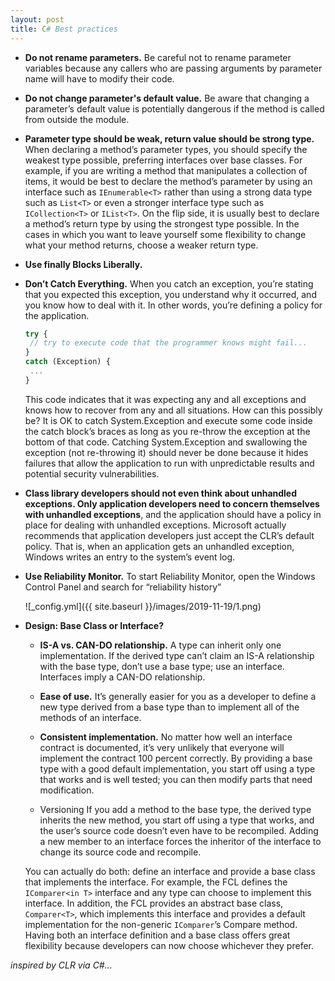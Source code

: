 ```yaml
---
layout: post
title: C# Best practices
---
```


- **Do not rename parameters.** Be careful not to rename parameter variables because any callers who are passing arguments by parameter name will have to modify their code.

- **Do not change parameter's default value.** Be aware that changing a parameter’s default value is potentially dangerous if the method is
called from outside the module.

- **Parameter type should be weak, return value should be strong type.** When declaring a method’s parameter types, you should specify the weakest type possible, preferring interfaces over base classes. For example, if you are writing a method that manipulates a collection of items, it would be best to declare the method’s parameter by using an interface such as
`IEnumerable<T>` rather than using a strong data type such as `List<T>` or even a stronger interface
type such as `ICollection<T>` or `IList<T>`. On the flip side, it is usually best to declare a method’s return type by using the strongest type possible. In the cases in which you want to leave yourself some flexibility to change what your method returns, choose a weaker return type.

- **Use finally Blocks Liberally.**

- **Don’t Catch Everything.** When you catch an exception, you’re
stating that you expected this exception, you understand why it occurred, and you know how to deal with it. In other words, you’re defining a policy for the application.

  ```javascript
  try {
   // try to execute code that the programmer knows might fail...
  }
  catch (Exception) {
   ...
  }
  ```

  This code indicates that it was expecting any and all exceptions and knows how to recover from any and all situations. How can this possibly be? It is OK to catch System.Exception and execute some code inside the catch block’s braces as long as you re-throw the exception at the bottom of that code. Catching System.Exception and swallowing the exception (not re-throwing it) should never be done because it hides failures that allow the application to run with unpredictable results and potential security vulnerabilities.

- **Class library developers should not even think about unhandled exceptions. Only application developers need to concern themselves with unhandled exceptions**, and the application should have a policy in place for dealing with unhandled exceptions. Microsoft actually recommends that application developers just accept the CLR’s default policy. That is, when an application gets an unhandled exception, Windows writes an entry to the system’s event log.

- **Use Reliability Monitor.** To start Reliability Monitor, open the Windows Control Panel and search for “reliability history”

  ![_config.yml]({{ site.baseurl }}/images/2019-11-19/1.png)

- **Design: Base Class or Interface?**
  - **IS-A vs. CAN-DO relationship.** A type can inherit only one implementation. If the derived type can’t claim an IS-A relationship with the base type, don’t use a base type; use an interface. Interfaces imply a CAN-DO relationship.

  - **Ease of use.** It’s generally easier for you as a developer to define a new type derived from a base type than to implement all of the methods of an interface.

  - **Consistent implementation.** No matter how well an interface contract is documented, it’s very unlikely that everyone will implement the contract 100 percent correctly. By providing a base type with a good default implementation, you start off using a type that works and is well tested; you can then modify parts that need modification.
  - Versioning If you add a method to the base type, the derived type inherits the new method, you start off using a type that works, and the user’s source code doesn’t even have to be recompiled. Adding a new member to an interface forces the inheritor of the interface to change its source code and recompile.

  You can actually do both: define an interface and provide a
base class that implements the interface. For example, the FCL defines the `IComparer<in T>` interface and any type can choose to implement this interface. In addition, the FCL provides an abstract base class, `Comparer<T>`, which implements this interface and provides a default implementation for the non-generic `IComparer`’s Compare method. Having both an interface definition and a base class offers great flexibility because developers can now choose whichever they prefer.

*inspired by CLR via C#...*
